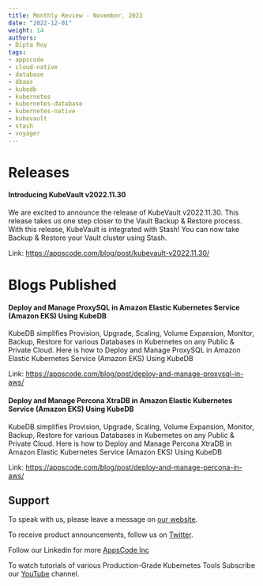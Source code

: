 ```yaml
---
title: Monthly Review - November, 2022
date: "2022-12-01"
weight: 14
authors:
- Dipta Roy
tags:
- appscode
- cloud-native
- database
- dbaas
- kubedb
- kubernetes
- kubernetes-database
- kubernetes-native
- kubevault
- stash
- voyager
---
```


# Releases


#### Introducing KubeVault v2022.11.30

We are excited to announce the release of KubeVault v2022.11.30. This release takes us one step closer to the Vault Backup & Restore process. With this release, KubeVault is integrated with Stash! You can now take Backup & Restore your Vault cluster using Stash.

Link: https://appscode.com/blog/post/kubevault-v2022.11.30/



# Blogs Published


#### Deploy and Manage ProxySQL in Amazon Elastic Kubernetes Service (Amazon EKS) Using KubeDB

KubeDB simplifies Provision, Upgrade, Scaling, Volume Expansion, Monitor, Backup, Restore for various Databases in Kubernetes on any Public & Private Cloud. Here is how to Deploy and Manage ProxySQL in Amazon Elastic Kubernetes Service (Amazon EKS) Using KubeDB

Link: https://appscode.com/blog/post/deploy-and-manage-proxysql-in-aws/


#### Deploy and Manage Percona XtraDB in Amazon Elastic Kubernetes Service (Amazon EKS) Using KubeDB

KubeDB simplifies Provision, Upgrade, Scaling, Volume Expansion, Monitor, Backup, Restore for various Databases in Kubernetes on any Public & Private Cloud. Here is how to Deploy and Manage Percona XtraDB in Amazon Elastic Kubernetes Service (Amazon EKS) Using KubeDB

Link: https://appscode.com/blog/post/deploy-and-manage-percona-in-aws/



## Support

To speak with us, please leave a message on [our website](https://appscode.com/contact/).

To receive product announcements, follow us on [Twitter](https://twitter.com/KubeDB).

Follow our Linkedin for more [AppsCode Inc](https://www.linkedin.com/company/appscode/)

To watch tutorials of various Production-Grade Kubernetes Tools Subscribe our [YouTube](https://www.youtube.com/c/AppsCodeInc/) channel.
